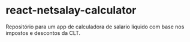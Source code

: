 # react-netsalay-calculator
Repositório para um app de calculadora de salario liquido com base nos impostos e descontos da CLT.
